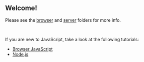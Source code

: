 ## Welcome!

Please see the [browser](browser) and [server](server) folders for more info.

<br>

If you are new to JavaScript, take a look at the following tutorials:
- [Browser JavaScript](https://www.w3schools.com/js/)
- [Node.js](https://www.w3schools.com/nodejs/)
